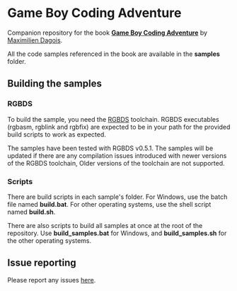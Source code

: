 # Game Boy Coding Adventure

Companion repository for the book [**Game Boy Coding Adventure**](https://mdagois.gumroad.com/l/CODQn) by [Maximilien Dagois](https://mdagois.gumroad.com/).

All the code samples referenced in the book are available in the **samples** folder.

## Building the samples

### RGBDS

To build the sample, you need the [RGBDS](https://rgbds.gbdev.io/) toolchain.
RGBDS executables (rgbasm, rgblink and rgbfix) are expected to be in your path for the provided build scripts to work as expected.

The samples have been tested with RGBDS v0.5.1.
The samples will be updated if there are any compilation issues introduced with newer versions of the RGBDS toolchain,
Older versions of the toolchain are not supported.

### Scripts

There are build scripts in each sample's folder.
For Windows, use the batch file named **build.bat**.
For other operating systems, use the shell script named **build.sh**.

There are also scripts to build all samples at once at the root of the repository.
Use **build_samples.bat** for Windows, and **build_samples.sh** for the other operating systems.

## Issue reporting

Please report any issues [here](https://github.com/mdagois/gca/issues).

